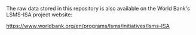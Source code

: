 
The raw data stored in this repository is also available on the World Bank's LSMS-ISA project website:

https://www.worldbank.org/en/programs/lsms/initiatives/lsms-ISA
